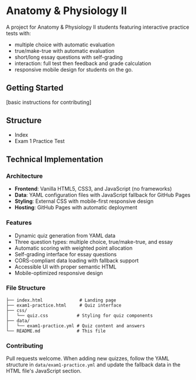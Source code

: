 # Anatomy & Physiology II

A project for Anatomy & Physiology II students featuring interactive practice tests with:
- multiple choice with automatic evaluation
- true/make-true with automatic evaluation
- short/long essay questions with self-grading
- interaction: full test then feedback and grade calculation
- responsive mobile design for students on the go.

## Getting Started

[basic instructions for contributing]

## Structure

- Index
- Exam 1 Practice Test

## Technical Implementation

### Architecture
- **Frontend**: Vanilla HTML5, CSS3, and JavaScript (no frameworks)
- **Data**: YAML configuration files with JavaScript fallback for GitHub Pages
- **Styling**: External CSS with mobile-first responsive design
- **Hosting**: GitHub Pages with automatic deployment

### Features
- Dynamic quiz generation from YAML data
- Three question types: multiple choice, true/make-true, and essay
- Automatic scoring with weighted point allocation
- Self-grading interface for essay questions
- CORS-compliant data loading with fallback support
- Accessible UI with proper semantic HTML
- Mobile-optimized responsive design

### File Structure
```
├── index.html              # Landing page
├── exam1-practice.html     # Quiz interface
├── css/
│   └── quiz.css           # Styling for quiz components
├── data/
│   └── exam1-practice.yml # Quiz content and answers
└── README.md              # This file
```

### Contributing
Pull requests welcome. When adding new quizzes, follow the YAML structure in `data/exam1-practice.yml` and update the fallback data in the HTML file's JavaScript section.